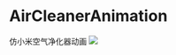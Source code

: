 # AirCleanerAnimation
仿小米空气净化器动画
![](https://ws3.sinaimg.cn/large/006tNbRwly1fxnsv3sdozg30ae0mfqc2.gif)
